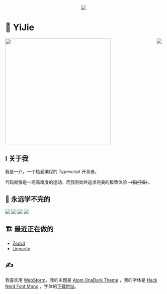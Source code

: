 <a href="https://github.com/NWYLZW">
  <p align="center">
    <img src="https://github-profile-trophy.vercel.app/?username=NWYLZW&column=7&theme=onedark"/>
  </p>
</a>

# 👋 YiJie
<img align="right" src="https://metrics.lecoq.io/NWYLZW?template=terminal" />
<img width="340px" src="https://github-readme-stats.vercel.app/api?username=NWYLZW&theme=vue-dark&count_private=true&show_icons=true" />

## ℹ️ 关于我

我是一介，一个热爱编程的 Typescript 开发者。

代码就像是一场高难度的运动，而我则始终追求完美的极致体验 ~~（指打操）~~。

## 📖 永远学不完的

<code><img src="https://img.shields.io/badge/typescript-%23007ACC.svg?style=for-the-badge&logo=typescript&logoColor=white"/></code>
<code><img src="https://img.shields.io/badge/react-%2320232a.svg?style=for-the-badge&logo=react&logoColor=%2361DAFB"/></code>
<code><img src="https://img.shields.io/badge/vue-%2335495e.svg?style=for-the-badge&logo=vuedotjs&logoColor=%234FC08D"/></code>
<code><img src="https://img.shields.io/badge/node.js-6DA55F?style=for-the-badge&logo=node.js&logoColor=white"/></code>

## 🏗️ 最近正在做的

* [ZodUI](https://github.com/zodui/zodui)
* [Linearite](https://github.com/linearite/linearite)

## ✍️

我喜欢用 [WebStorm](https://www.jetbrains.com/webstorm/)，我的主题是 [Atom OneDark Theme](https://plugins.jetbrains.com/plugin/12178-atom-onedark-theme) ，我的字体是 [Hack Nerd Font Mono](https://www.programmingfonts.org/#hack) ，字体的[下载地址](https://www.nerdfonts.com/font-downloads#:~:text=%E2%80%A2%20Info%3A%20Dotted%20zero%2C%20short%20descenders%2C%20expands%20upon%20work%20done%20for%20Bitstream%20Vera%20%26%20DejaVu%2C%20legible%20at%20common%20sizes)。
